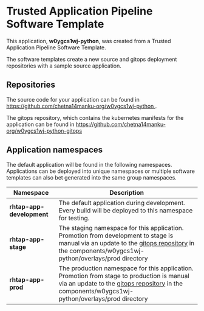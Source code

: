 # Trusted Application Pipeline Software Template

This application, **w0ygcs1wj-python**, was created from a Trusted Application Pipeline Software Template.

The software templates create a new source and gitops deployment repositories with a sample source application. 

## Repositories

The source code for your application can be found in [https://github.com/chetna14manku-org/w0ygcs1wj-python ](https://github.com/chetna14manku-org/w0ygcs1wj-python ).
 
The gitops repository, which contains the kubernetes manifests for the application can be found in 
[https://github.com/chetna14manku-org/w0ygcs1wj-python-gitops ](https://github.com/chetna14manku-org/w0ygcs1wj-python-gitops ) 

## Application namespaces 

The default application will be found in the following namespaces. Applications can be deployed into unique namespaces or multiple software templates can also bet generated into the same group namespaces.  

|  Namespace   |  Description   |  
| -------- | -------- |   
| **rhtap-app-development** | The default application during development. Every build will be deployed to this namespace for testing. | 
| **rhtap-app-stage** | The staging namespace for this application. Promotion from development to stage is manual via an update to the [gitops repository](https://github.com/chetna14manku-org/w0ygcs1wj-python-gitops ) in the components/w0ygcs1wj-python/overlays/prod directory |  
| **rhtap-app-prod** | The production namespace for this application. Promotion from stage to production is manual via an update to the [gitops repository](https://github.com/chetna14manku-org/w0ygcs1wj-python-gitops ) in the components/w0ygcs1wj-python/overlays/prod directory | 